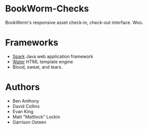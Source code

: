 # BookWorm-Checks
BookWorm's responsive asset check-in, check-out interface. Woo.

# Frameworks
* [Spark](http://sparkjava.com) Java web application framework
* [Water](https://github.com/tiagobento/watertemplate-engine) HTML template engine
* Blood, sweat, and tears.

# Authors
* Ben Anthony
* David Collins
* Evan King
* Matt "Mattlock" Lockin
* Garrison Osteen
